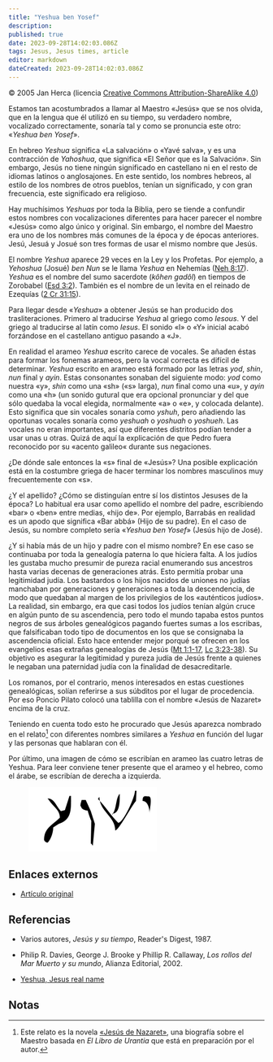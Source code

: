 ```yaml
---
title: "Yeshua ben Yosef"
description: 
published: true
date: 2023-09-28T14:02:03.086Z
tags: Jesus, Jesus times, article
editor: markdown
dateCreated: 2023-09-28T14:02:03.086Z
---
```


<p class="v-card v-sheet theme--light grey lighten-3 px-2">© 2005 Jan Herca (licencia <a href="/es/license">Creative Commons Attribution-ShareAlike 4.0</a>)</p>

Estamos tan acostumbrados a llamar al Maestro «Jesús» que se nos olvida, que en la lengua que él utilizó en su tiempo, su verdadero nombre, vocalizado correctamente, sonaría tal y como se pronuncia este otro: «_Yeshua ben Yosef_».

En hebreo _Yeshua_ significa «La salvación» o «Yavé salva», y es una contracción de _Yahoshua_, que significa «El Señor que es la Salvación». Sin embargo, Jesús no tiene ningún significado en castellano ni en el resto de idiomas latinos o anglosajones. En este sentido, los nombres hebreos, al estilo de los nombres de otros pueblos, tenían un significado, y con gran frecuencia, este significado era religioso.

Hay muchísimos _Yeshuas_ por toda la Biblia, pero se tiende a confundir estos nombres con vocalizaciones diferentes para hacer parecer el nombre «Jesús» como algo único y original. Sin embargo, el nombre del Maestro era uno de los nombres más comunes de la época y de épocas anteriores. Jesú, Jesuá y Josué son tres formas de usar el mismo nombre que Jesús.

El nombre _Yeshua_ aparece 29 veces en la Ley y los Profetas. Por ejemplo, a _Yehoshua_ (Josué) _ben Nun_ se le llama _Yeshua_ en Nehemías ([Neh 8:17](/es/Bible/Nehemiah/8#v17)). _Yeshua_ es el nombre del sumo sacerdote (_kôhen gadôl_) en tiempos de Zorobabel ([Esd 3:2](/es/Bible/Ezra/3#v2)). También es el nombre de un levita en el reinado de Ezequías ([2 Cr 31:15](/es/Bible/2_Chronicles/31#v15)).

Para llegar desde «_Yeshua_» a obtener Jesús se han producido dos trasliteraciones. Primero al traducirse _Yeshua_ al griego como _Iesous_. Y del griego al traducirse al latín como _Iesus_. El sonido «I» o «Y» inicial acabó forzándose en el castellano antiguo pasando a «J». 

En realidad el arameo _Yeshua_ escrito carece de vocales. Se añaden éstas para formar los fonemas arameos, pero la vocal correcta es difícil de determinar. _Yeshua_ escrito en arameo está formado por las letras _yod_, _shin_, _nun_ final y _ayin_. Estas consonantes sonaban del siguiente modo: _yod_ como nuestra «y», _shin_ como una «sh» («s» larga), _nun_ final como una «u», y _ayin_ como una «h» (un sonido gutural que era opcional pronunciar y del que sólo quedaba la vocal elegida, normalmente «a» o «e», y colocada delante). Esto significa que sin vocales sonaría como _yshuh_, pero añadiendo las oportunas vocales sonaría como _yeshuah_ o _yoshuah_ o _yoshueh_. Las vocales no eran importantes, así que diferentes distritos podían tender a usar unas u otras. Quizá de aquí la explicación de que Pedro fuera reconocido por su «acento galileo« durante sus negaciones.

¿De dónde sale entonces la «s» final de «Jesús»? Una posible explicación está en la costumbre griega de hacer terminar los nombres masculinos muy frecuentemente con «s».

¿Y el apellido? ¿Cómo se distinguían entre sí los distintos Jesuses de la época? Lo habitual era usar como apellido el nombre del padre, escribiendo «bar» o «ben» entre medias, «hijo de». Por ejemplo, Barrabás en realidad es un apodo que significa «Bar abbá» (Hijo de su padre). En el caso de Jesús, su nombre completo sería «_Yeshua ben Yosef_» (Jesús hijo de José).

¿Y si había más de un hijo y padre con el mismo nombre? En ese caso se continuaba por toda la genealogía paterna lo que hiciera falta. A los judíos les gustaba mucho presumir de pureza racial enumerando sus ancestros hasta varias decenas de generaciones atrás. Esto permitía probar una legitimidad judía. Los bastardos o los hijos nacidos de uniones no judías manchaban por generaciones y generaciones a toda la descendencia, de modo que quedaban al margen de los privilegios de los «auténticos judíos». La realidad, sin embargo, era que casi todos los judíos tenían algún cruce en algún punto de su ascendencia, pero todo el mundo tapaba estos puntos negros de sus árboles genealógicos pagando fuertes sumas a los escribas, que falsificaban todo tipo de documentos en los que se consignaba la ascendencia oficial. Esto hace entender mejor porqué se ofrecen en los evangelios esas extrañas genealogías de Jesús ([Mt 1:1-17](/es/Bible/Matthew/1#v1), [Lc 3:23-38](/es/Bible/3#v23)). Su objetivo es asegurar la legitimidad y pureza judía de Jesús frente a quienes le negaban una paternidad judía con la finalidad de desacreditarle.

Los romanos, por el contrario, menos interesados en estas cuestiones genealógicas, solían referirse a sus súbditos por el lugar de procedencia. Por eso Poncio Pilato colocó una tablilla con el nombre «Jesús de Nazaret» encima de la cruz.

Teniendo en cuenta todo esto he procurado que Jesús aparezca nombrado en el relato[^1] con diferentes nombres similares a _Yeshua_ en función del lugar y las personas que hablaran con él.

Por último, una imagen de cómo se escribían en arameo las cuatro letras de Yeshua. Para leer conviene tener presente que el arameo y el hebreo, como el árabe, se escribían de derecha a izquierda.

<figure id="Figure_1" class="image urantiapedia">
<img src="/image/article/Jan_Herca/Yeshua_ben_Yosef/yeshua.png" alt="Nombre de Jesús, Yeshua, en arameo">
</figure>

## Enlaces externos

* [Artículo original](https://buscandoajesus.wordpress.com/articulos/yeshua-ben-yosef/)

## Referencias

- Varios autores, _Jesús y su tiempo_, Reader's Digest, 1987.

- Philip R. Davies, George J. Brooke y Phillip R. Callaway, _Los rollos del Mar Muerto y su mundo_, Alianza Editorial, 2002.

- [Yeshua, Jesus real name](http://www.thenazareneway.com/yeshua_jesus_real_name.htm)

## Notas

[^1]: Este relato es la novela [«Jesús de Nazaret»](/es/book/Jan_Herca/Jesus_of_Nazareth), una biografía sobre el Maestro basada en _El Libro de Urantia_ que está en preparación por el autor.